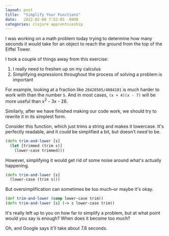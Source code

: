 ```yaml
---
layout: post
title:  "Simplify Your Functions"
date:   2022-02-08 7:52:05 -0400
categories: clojure apprenticeship
---
```


I was working on a math problem today trying to determine
how many seconds it would take for an object to reach the ground 
from the top of the Eiffel Tower. 

I took a couple of things away from this exercise:
1. I really need to freshen up on my calculus
2. Simplifying expressions throughout the process of solving a problem is important

For example, looking at a fraction like `20420505/4084101` is much harder 
to work with than the number `5`. And in most cases, `(x + 4)(x - 7)`
will be more useful than x<sup>2</sup> - 3x - 28.

Similarly, after we have finished making our code work, we should try to 
rewrite it in its simplest form.

Consider this function, which just trims a string and makes it lowercase. 
It's perfectly readable, and it _could_ be simplified a bit, but doesn't _need_ to be.

````clojure
(defn trim-and-lower [s]
  (let [trimmed (trim s)] 
    (lower-case trimmed)))
````

However, simplifying it would get rid of some noise around what's actually happening.

````clojure
(defn trim-and-lower [s]
  (lower-case (trim s)))
````

But oversimplification can sometimes be too much–or maybe it's okay.

````clojure
(def trim-and-lower (comp lower-case trim))
(defn trim-and-lower [s] (-> s lower-case trim))
````

It's really left up to you on how far to simplify a problem, 
but at what point would you say is enough? When does it become too much?

Oh, and Google says it'll take about 7.8 seconds. 